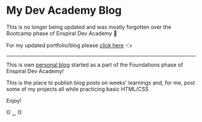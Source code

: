 # My Dev Academy Blog

This is no longer being updated and was mostly forgotten over the Bootcamp phase of Enspiral Dev Academy 😬 

For my updated portfolio/blog please [click here](https://jordy1311.web.app) 👈

---

This is own [personal blog](https://Jordy1311.github.io/Jordy1311.github.io/archived-dev-academy-blog) started as a part of the Foundations phase of Enspiral Dev Academy!

This is the place to publish blog posts on weeks' learnings and, for me, post some of my projects all while practicing basic HTML/CSS

Enjoy!

ʘ ‿ ʘ
